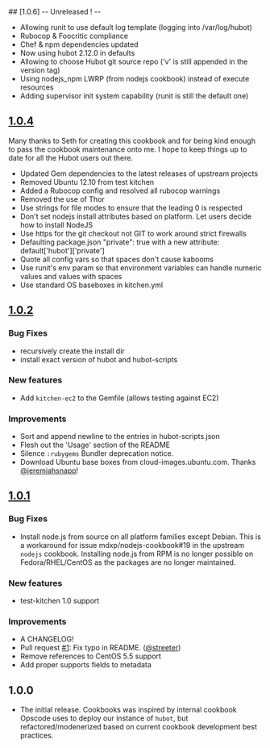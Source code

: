 ## [1.0.6] -- Unreleased ! --
* Allowing runit to use default log template (logging into /var/log/hubot)
* Rubocop & Foocritic compliance
* Chef & npm dependencies updated
* Now using hubot 2.12.0 in defaults
* Allowing to choose Hubot git source repo ('v' is still appended in the version tag)
* Using nodejs_npm LWRP (from nodejs cookbook) instead of execute resources
* Adding supervisor init system capability (runit is still the default one)

## [1.0.4](https://github.com/tas50/hubot/compare/1.0.3...1.0.4)
Many thanks to Seth for creating this cookbook and for being kind enough to pass the cookbook maintenance onto me. I hope to keep things up to date for all the Hubot users out there.

* Updated Gem dependencies to the latest releases of upstream projects
* Removed Ubuntu 12.10 from test kitchen
* Added a Rubocop config and resolved all rubocop warnings
* Removed the use of Thor
* Use strings for file modes to ensure that the leading 0 is respected
* Don't set nodejs install attributes based on platform. Let users decide how to install NodeJS
* Use https for the git checkout not GIT to work around strict firewalls
* Defaulting package.json "private": true with a new attribute: default['hubot']['private']
* Quote all config vars so that spaces don't cause kabooms
* Use runit's env param so that environment variables can handle numeric values and values with spaces
* Use standard OS baseboxes in kitchen.yml


## [1.0.2](https://github.com/tas50/hubot/compare/1.0.1...1.0.2)

### Bug Fixes

* recursively create the install dir
* install exact version of hubot and hubot-scripts

### New features

* Add `kitchen-ec2` to the Gemfile (allows testing against EC2)

### Improvements

* Sort and append newline to the entries in hubot-scripts.json
* Flesh out the 'Usage' section of the README
* Silence `:rubygems` Bundler deprecation notice.
* Download Ubuntu base boxes from cloud-images.ubuntu.com. Thanks
  [@jeremiahsnapp]!

## [1.0.1](https://github.com/tas50/hubot/compare/1.0.0...1.0.1)

### Bug Fixes

* Install node.js from source on all platform families except Debian. This is
a workaround for issue mdxp/nodejs-cookbook#19 in the upstream `nodejs`
cookbook. Installing node.js from RPM is no longer possible on
Fedora/RHEL/CentOS as the packages are no longer maintained.

### New features

* test-kitchen 1.0 support

### Improvements

* A CHANGELOG!
* Pull request [#1](https://github.com/tas50/hubot/pull/1): Fix typo in README. ([@streeter])
* Remove references to CentOS 5.5 support
* Add proper supports fields to metadata

## 1.0.0

* The initial release. Cookbooks was inspired by internal cookbook Opscode uses to
deploy our instance of `hubot`, but refactored/modenerized based on current
cookbook development best practices.

[@schisamo]: https://github.com/schisamo
[@streeter]: https://github.com/streeter
[@jeremiahsnapp]: https://github.com/jeremiahsnapp
